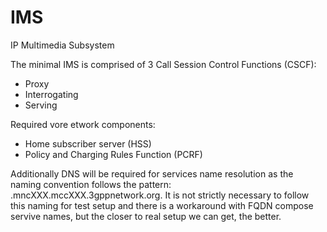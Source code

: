 # IMS
IP Multimedia Subsystem

The minimal IMS is comprised of 3 Call Session Control Functions (CSCF):
- Proxy
- Interrogating
- Serving

Required vore etwork components:
- Home subscriber server (HSS)
- Policy and Charging Rules Function (PCRF)

Additionally DNS will be required for services name resolution as the naming convention follows the pattern: <service>.mncXXX.mccXXX.3gppnetwork.org. It is not strictly necessary to follow this naming for test setup and there is a workaround with FQDN compose servive names, but the closer to real setup we can get, the better.
